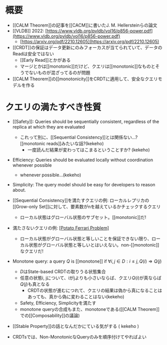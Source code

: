 # 概要
- [[CALM Theorem]]の記事を[[CACM]]に書いたJ. M. Hellersteinらの論文
- [[VLDB]] 2022: [https://www.vldb.org/pvldb/vol16/p856-power.pdf](https://www.vldb.org/pvldb/vol16/p856-power.pdf)
	- [https://arxiv.org/pdf/2210.12605](https://arxiv.org/pdf/2210.12605)
- [[CRDT]]の保証はデータ更新にのみフォーカスが当てられていて、データのReadは安全ではない
	- [[Early Read]]とかがある
	- マージとかは[[monotonic]]だけど、クエリは[[monotonic]]なものとそうでないものが混ざってるのが問題
- [[CALM Theorem]]の[[monotonicity]]をCRDTに適用して、安全なクエリモデルを作る

# クエリの満たすべき性質
- [[Safety]]: Queries should be sequentially consistent, regardless of the replica at which they are evaluated
	- これって別に、[[Sequential Consistency]]とは関係ない…? [[monotonic reads]]みたいな話?(kekeho)
		- 一度読んだ結果が変わってはこまるということすか? (kekeho)
- Efficiency: Queries should be evaluated locally without coordination whenever possible
	- whenever possible...(kekeho)
- Simplicity: The query model should be easy for developers to reason about.

- [[Sequential Consistency]]を満たすクエリの例: ローカルレプリカの[[Grow-only Set]]に対して、要素数がnを越えているかチェックするクエリ
	- ローカル状態はグローバル状態のサブセット。[[monotonic]]だ!
- 満たさないクエリの例: [[Potato Ferrari Problem]]([[2P-Set]]の全体集合を取るクエリ)
	- ローカル状態がグローバル状態と等しいことを保証できない限り、ローカル状態がグローバル状態と等しいとはいえない。non-[[monotonic]]なクエリだ!
- Monotone query: a query $Q$ is [[monotone]] if $\forall i, j \in D: i \le j, Q(i) \Rightarrow Q(j)$
	- $D$はState-based CRDTの取りうる状態集合
	- 任意の状態i, jについて、iがjよりも小さいならば、クエリ$Q(i)$が真ならば$Q(j)$も真となる
		- CRDTの状態が進むにつれて、クエリの結果は偽から真になることはあっても、真から偽に変わることはない(kekeho)
	- Safety, Efficiency, Simplicityを満たす
	- monotone queryの合成もまた、monotoneである([[CALM Theorem]]での[[Composability]]の議論)
- [[Stable Property]]の話となんだかにている気がする ( kekeho )
- CRDTsでは、Non-MonotonicなQueryのみを順序付けてやればよい